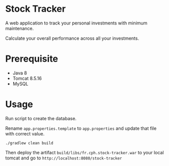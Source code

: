 # Stock Tracker

A web application to track your personal investments with minimum maintenance.

Calculate your overall performance across all your investments.

# Prerequisite
- Java 8
- Tomcat 8.5.16
- MySQL

# Usage

Run script to create the database.

Rename `app.properties.template` to `app.properties` and update that file with correct value.

`./gradlew clean build`

Then deploy the artifact `build/libs/fr.cph.stock-tracker.war` to your local tomcat and go to `http://localhost:8080/stock-tracker`
